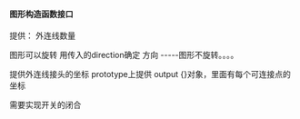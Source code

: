 #### 图形构造函数接口

提供：
  外连线数量

  图形可以旋转 用传入的direction确定 方向
    -----图形不旋转。。。。

  提供外连线接头的坐标 prototype上提供 output {}对象，里面有每个可连接点的坐标

  需要实现开关的闭合
     

